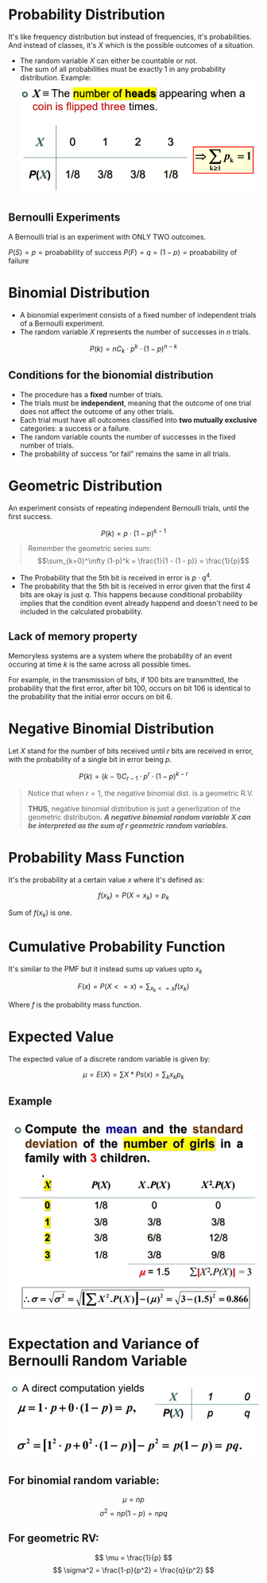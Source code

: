 # Probability Distribution
It's like frequency distribution but instead of frequencies, it's probabilities. And instead of classes, it's $X$ which is the possible outcomes of a situation.

- The random variable $X$ can either be countable or not.
- The sum of all probabilities must be exactly $1$ in any probability distribution. Example: ![picture 1](assets/lecture6-discreteProbDistr-example.png)  

## Bernoulli Experiments
A Bernoulli trial is an experiment with ONLY TWO
outcomes.

$P(S) = p = \text{proabability of success}$
$P(F) = q = (1-p) = \text{proabability of failure}$

# Binomial Distribution
- A bionomial experiment consists of a fixed number of independent trials of a Bernoulli experiment.
- The random variable $X$ represents the number of successes in $n$ trials.

$$ P(k) = nC_k \cdot p^k \cdot (1-p)^{n-k}$$

## Conditions for the bionomial distribution
- The procedure has a **fixed** number of trials.
- The trials must be **independent**, meaning that the outcome of one trial does not affect the outcome of any other trials.
- Each trial must have all outcomes classified into **two mutually exclusive** categories: a success or a failure.
- The random variable counts the number of successes in the fixed number of trials.
- The probability of success “or fail” remains the same in all trials.

# Geometric Distribution
An experiment consists of repeating independent Bernoulli trials, until the first success.

$$ P(k) = p\cdot(1-p)^{k-1} $$

> Remember the geometric series sum: 
> $$\sum_{k=0}^\infty (1-p)^k = \frac{1}{1 - (1 - p)} = \frac{1}{p}$$

- The Probability that the 5th bit is received in error is $p\cdot q^4$.
- The probability that the 5th bit is received in error given that the first 4 bits are okay is just $q$. This happens because conditional probability implies that the condition event already happend and doesn't need to be included in the calculated probability.

## Lack of memory property
Memoryless systems are a system where the probability of an event occuring at time $k$ is the same across all possible times.

For example, in the transmission of bits, if 100 bits are transmitted, the probability that the first error, after bit 100, occurs on bit 106 is identical to the probability that the initial error occurs on bit 6.

# Negative Binomial Distribution
Let $X$ stand for the number of bits received until $r$ bits are received in error, with the probability of a single bit in error being $p$.

$$ P(k) = (k-1)C_{r-1} \cdot p^r \cdot (1-p)^{k-r}$$

> Notice that when $r=1$, the negative binomial dist. is a geometric R.V.
>
> **THUS**, negative binomial distribution is just a generlization of the geometric distribution. ***A negative binomial random variable $X$ can be interpreted as the sum of $r$ geometric random variables.***

# Probability Mass Function
It's the probability at a certain value $x$ where it's defined as: 

$$ f(x_k) = P(X = x_k) = p_k $$

Sum of $f(x_k)$ is one.

# Cumulative Probability Function
It's similar to the PMF but it instead sums up values upto $x_k$

$$ F(x) = P(X <= x) = \sum_{x_k <= x} f(x_k) $$

Where $f$ is the probability mass function.


# Expected Value
The expected value of a discrete random variable is given by: 

$$ \mu = E(X) = \sum X * Ps(x) = \sum_k x_k p_k$$

## Example
![picture 2](assets/lecture6-expValueexample.png)  
![picture 3](assets/lecture6-expValueAnswer.png)  

# Expectation and Variance of Bernoulli Random Variable
![picture 4](assets/lecture6-bernoulliExpValue.png)  

## For binomial random variable: 

$$ \mu = np $$
$$ \sigma ^2 = np(1-p) = npq $$

## For geometric RV: 
$$ \mu = \frac{1}{p} $$
$$ \sigma^2 = \frac{1-p}{p^2} = \frac{q}{p^2} $$

